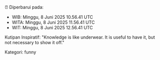 ⏰ Diperbarui pada:
- WIB: Minggu, 8 Juni 2025 10.56.41 UTC
- WITA: Minggu, 8 Juni 2025 11.56.41 UTC
- WIT: Minggu, 8 Juni 2025 12.56.41 UTC

Kutipan Inspiratif:
"Knowledge is like underwear. It is useful to have it, but not necessary to show it off."


Kategori: funny

